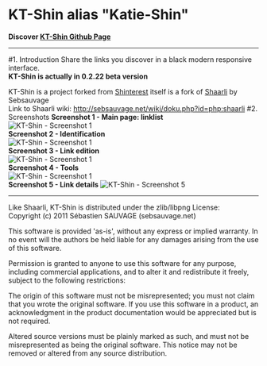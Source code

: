 # KT-Shin alias "Katie-Shin"  
**Discover [KT-Shin Github Page](https://xoran.github.io/KT-Shin/)**

---
#1. Introduction
Share the links you discover in a black modern responsive interface.  
**KT-Shin is actually in 0.2.22 beta version**   

KT-Shin is a project forked from [Shinterest](https://github.com/broncowdd/Shinterest) itself is a fork of [Shaarli](https://github.com/sebsauvage/Shaarli ) by Sebsauvage  
Link to Shaarli wiki: http://sebsauvage.net/wiki/doku.php?id=php:shaarli 
#2. Screenshots
**Screenshot 1 - Main page: linklist**  
![KT-Shin - Screenshot 1](http://ktdev.info/software/kt-shin/screenshots/KT-Shin-screenshot-1.jpg "KT-Shin - Main Page :  linklist")  
**Screenshot 2 - Identification**  
![KT-Shin - Screenshot 1](http://ktdev.info/software/kt-shin/screenshots/KT-Shin-screenshot-2.jpg "KT-Shin - Identification")  
**Screenshot 3 - Link edition**  
![KT-Shin - Screenshot 1](http://ktdev.info/software/kt-shin/screenshots/KT-Shin-screenshot-3.jpg "KT-Shin - Link edition")  
**Screenshot 4 - Tools**  
![KT-Shin - Screenshot 1](http://ktdev.info/software/kt-shin/screenshots/KT-Shin-screenshot-4.jpg "KT-Shin - Tools")  
**Screenshot 5 - Link details** 
![KT-Shin - Screenshot 5](http://ktdev.info/software/kt-shin/screenshots/KT-Shin-screenshot-5.jpg "KT-Shin - Link details")  

------------------------------------------------------------------------------

Like Shaarli, KT-Shin is distributed under the zlib/libpng License:  
Copyright (c) 2011 Sébastien SAUVAGE (sebsauvage.net)

This software is provided 'as-is', without any express or implied warranty. 
In no event will the authors be held liable for any damages arising from the use of this software.

Permission is granted to anyone to use this software for any purpose, including commercial applications, and to alter it and 
redistribute it freely, subject to the following restrictions:

The origin of this software must not be misrepresented; you must not claim that you wrote the original software. 
If you use this software in a product, an acknowledgment in the product documentation would be appreciated but is not required.

Altered source versions must be plainly marked as such, and must not be misrepresented as being the original software.
This notice may not be removed or altered from any source distribution.